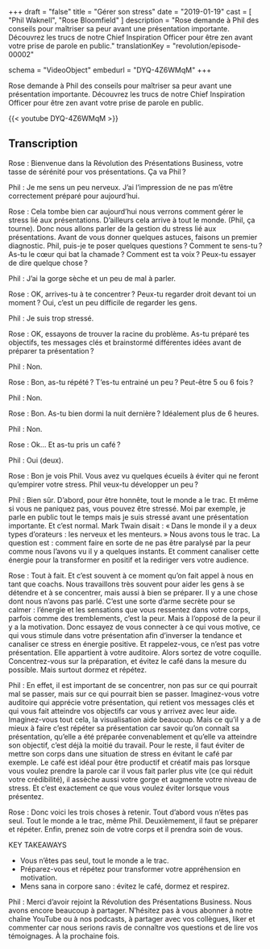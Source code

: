 +++
draft 		= "false"
title 		= "Gérer son stress"
date		= "2019-01-19"
cast		= [ "Phil Waknell", "Rose Bloomfield" ]
description	= "Rose demande à Phil des conseils pour maîtriser sa peur avant une présentation importante. Découvrez les trucs de notre Chief Inspiration Officer pour être zen avant votre prise de parole en public."
translationKey  = "revolution/episode-00002"

schema			= "VideoObject"
embedurl			= "DYQ-4Z6WMqM"
+++

Rose demande à Phil des conseils pour maîtriser sa peur avant une présentation importante. Découvrez les trucs de notre Chief Inspiration Officer pour être zen avant votre prise de parole en public.

{{< youtube DYQ-4Z6WMqM >}}

## Transcription
Rose : Bienvenue dans la Révolution des Présentations Business, votre tasse de sérénité pour vos présentations. Ça va Phil ?

Phil : Je me sens un peu nerveux. J’ai l’impression de ne pas m’être correctement préparé pour aujourd’hui. 

Rose : Cela tombe bien car aujourd’hui nous verrons comment gérer le stress lié aux présentations. D’ailleurs cela arrive à tout le monde. (Phil, ça tourne). Donc nous allons parler de la gestion du stress lié aux présentations. Avant de vous donner quelques astuces, faisons un premier diagnostic. Phil, puis-je te poser quelques questions ? Comment te sens-tu ? As-tu le cœur qui bat la chamade ? Comment est ta voix ? Peux-tu essayer de dire quelque chose ? 

Phil : J’ai la gorge sèche et un peu de mal à parler. 

Rose : OK, arrives-tu à te concentrer ? Peux-tu regarder droit devant toi un moment ? Oui, c’est un peu difficile de regarder les gens. 

Phil : Je suis trop stressé. 

Rose : OK, essayons de trouver la racine du problème. As-tu préparé tes objectifs, tes messages clés et brainstormé différentes idées avant de préparer ta présentation ? 

Phil : Non.  

Rose : Bon, as-tu répété ? T’es-tu entrainé un peu ? Peut-être 5 ou 6 fois ? 

Phil : Non.  

Rose : Bon. As-tu bien dormi la nuit dernière ? Idéalement plus de 6 heures. 

Phil : Non. 

Rose : Ok… Et as-tu pris un café ? 

Phil : Oui (deux). 

Rose : Bon je vois Phil. Vous avez vu quelques écueils à éviter qui ne feront qu’empirer votre stress. Phil veux-tu développer un peu ? 

Phil : Bien sûr. D’abord, pour être honnête, tout le monde a le trac. Et même si vous ne paniquez pas, vous pouvez être stressé. Moi par exemple, je parle en public tout le temps mais je suis stressé avant une présentation importante. Et c’est normal. Mark Twain disait : « Dans le monde il y a deux types d’orateurs : les nerveux et les menteurs. » Nous avons tous le trac. La question est : comment faire en sorte de ne pas être paralysé par la peur comme nous l’avons vu il y a quelques instants. Et comment canaliser cette énergie pour la transformer en positif et la rediriger vers votre audience.  

Rose : Tout à fait. Et c’est souvent à ce moment qu’on fait appel à nous en tant que coachs. Nous travaillons très souvent pour aider les gens à se détendre et à se concentrer, mais aussi à bien se préparer. Il y a une chose dont nous n’avons pas parlé. C’est une sorte d’arme secrète pour se calmer : l’énergie et les sensations que vous ressentez dans votre corps, parfois comme des tremblements, c’est la peur. Mais à l’opposé de la peur il y a la motivation. Donc essayez de vous connecter à ce qui vous motive, ce qui vous stimule dans votre présentation afin d’inverser la tendance et canaliser ce stress en énergie positive. Et rappelez-vous, ce n’est pas votre présentation. Elle appartient à votre auditoire. Alors sortez de votre coquille. Concentrez-vous sur la préparation, et évitez le café dans la mesure du possible. Mais surtout dormez et répétez.  

Phil : En effet, il est important de se concentrer, non pas sur ce qui pourrait mal se passer, mais sur ce qui pourrait bien se passer. Imaginez-vous votre auditoire qui apprécie votre présentation, qui retient vos messages clés et qui vous fait atteindre vos objectifs car vous y arrivez avec leur aide. Imaginez-vous tout cela, la visualisation aide beaucoup. Mais ce qu’il y a de mieux à faire c’est répéter sa présentation car savoir qu’on connaît sa présentation, qu’elle a été préparée convenablement et qu’elle va atteindre son objectif, c’est déjà la moitié du travail. Pour le reste, il faut éviter de mettre son corps dans une situation de stress en évitant le café par exemple. Le café est idéal pour être productif et créatif mais pas lorsque vous voulez prendre la parole car il vous fait parler plus vite (ce qui réduit votre crédibilité), il assèche aussi votre gorge et augmente votre niveau de stress. Et c’est exactement ce que vous voulez éviter lorsque vous présentez.  

Rose : Donc voici les trois choses à retenir. Tout d’abord vous n’êtes pas seul. Tout le monde a le trac, même Phil. Deuxièmement, il faut se préparer et répéter. Enfin, prenez soin de votre corps et il prendra soin de vous.  
 
KEY TAKEAWAYS 

* Vous n’êtes pas seul, tout le monde a le trac. 
* Préparez-vous et répétez pour transformer votre appréhension en motivation. 
* Mens sana in corpore sano : évitez le café, dormez et respirez. 
 
Phil : Merci d’avoir rejoint la Révolution des Présentations Business. Nous avons encore beaucoup à partager. N’hésitez pas à vous abonner à notre chaîne YouTube ou à nos podcasts, à partager avec vos collègues, liker et commenter car nous serions ravis de connaître vos questions et de lire vos témoignages. À la prochaine fois. 
 